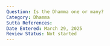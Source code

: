 ```yaml
---
Question: Is the Dhamma one or many?
Category: Dhamma
Sutta References:
Date Entered: March 29, 2025
Review Status: Not started
---
```

